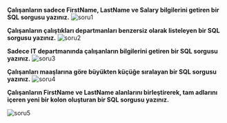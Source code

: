 **Çalışanların sadece FirstName, LastName ve Salary bilgilerini getiren bir SQL sorgusu yazınız.** 
![soru1](https://github.com/user-attachments/assets/da1acf94-87f6-4975-9118-3b5d70ba84a9)

**Çalışanların çalıştıkları departmanları benzersiz olarak listeleyen bir SQL sorgusu yazınız.**
![soru2](https://github.com/user-attachments/assets/43b76bc7-175c-4822-bcc2-b9ca4569af9d)

**Sadece IT departmanında çalışanların bilgilerini getiren bir SQL sorgusu yazınız.** 
![soru3](https://github.com/user-attachments/assets/e5b2fdfd-0009-4126-86b3-29ca98082eb6)

**Çalışanları maaşlarına göre büyükten küçüğe sıralayan bir SQL sorgusu yazınız.** 
![soru4](https://github.com/user-attachments/assets/5c167031-90a4-4013-a783-bab5db417d0d)

**Çalışanların FirstName ve LastName alanlarını birleştirerek, tam adlarını içeren yeni bir kolon oluşturan bir SQL sorgusu yazınız.** 

![soru5](https://github.com/user-attachments/assets/f738ca1d-5ed9-4e20-9f1f-decde5948883)

